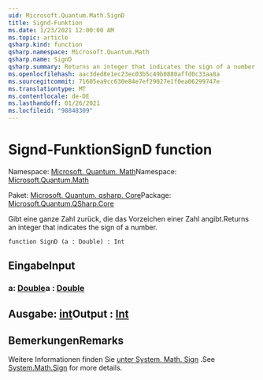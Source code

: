 ```yaml
---
uid: Microsoft.Quantum.Math.SignD
title: Signd-Funktion
ms.date: 1/23/2021 12:00:00 AM
ms.topic: article
qsharp.kind: function
qsharp.namespace: Microsoft.Quantum.Math
qsharp.name: SignD
qsharp.summary: Returns an integer that indicates the sign of a number.
ms.openlocfilehash: aac3ded8e1ec23ec03b5c49b0880affd0c33aa8a
ms.sourcegitcommit: 71605ea9cc630e84e7ef29027e1f0ea06299747e
ms.translationtype: MT
ms.contentlocale: de-DE
ms.lasthandoff: 01/26/2021
ms.locfileid: "98848309"
---
```

# <a name="signd-function"></a><span data-ttu-id="6c12d-102">Signd-Funktion</span><span class="sxs-lookup"><span data-stu-id="6c12d-102">SignD function</span></span>

<span data-ttu-id="6c12d-103">Namespace: [Microsoft. Quantum. Math](xref:Microsoft.Quantum.Math)</span><span class="sxs-lookup"><span data-stu-id="6c12d-103">Namespace: [Microsoft.Quantum.Math](xref:Microsoft.Quantum.Math)</span></span>

<span data-ttu-id="6c12d-104">Paket: [Microsoft. Quantum. qsharp. Core](https://nuget.org/packages/Microsoft.Quantum.QSharp.Core)</span><span class="sxs-lookup"><span data-stu-id="6c12d-104">Package: [Microsoft.Quantum.QSharp.Core](https://nuget.org/packages/Microsoft.Quantum.QSharp.Core)</span></span>


<span data-ttu-id="6c12d-105">Gibt eine ganze Zahl zurück, die das Vorzeichen einer Zahl angibt.</span><span class="sxs-lookup"><span data-stu-id="6c12d-105">Returns an integer that indicates the sign of a number.</span></span>

```qsharp
function SignD (a : Double) : Int
```


## <a name="input"></a><span data-ttu-id="6c12d-106">Eingabe</span><span class="sxs-lookup"><span data-stu-id="6c12d-106">Input</span></span>

### <a name="a--double"></a><span data-ttu-id="6c12d-107">a: [Double](xref:microsoft.quantum.lang-ref.double)</span><span class="sxs-lookup"><span data-stu-id="6c12d-107">a : [Double](xref:microsoft.quantum.lang-ref.double)</span></span>





## <a name="output--int"></a><span data-ttu-id="6c12d-108">Ausgabe: [int](xref:microsoft.quantum.lang-ref.int)</span><span class="sxs-lookup"><span data-stu-id="6c12d-108">Output : [Int](xref:microsoft.quantum.lang-ref.int)</span></span>



## <a name="remarks"></a><span data-ttu-id="6c12d-109">Bemerkungen</span><span class="sxs-lookup"><span data-stu-id="6c12d-109">Remarks</span></span>

<span data-ttu-id="6c12d-110">Weitere Informationen finden Sie [unter System. Math. Sign](https://docs.microsoft.com/dotnet/api/system.math.sign) .</span><span class="sxs-lookup"><span data-stu-id="6c12d-110">See [System.Math.Sign](https://docs.microsoft.com/dotnet/api/system.math.sign) for more details.</span></span>